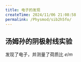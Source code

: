 ```yaml
---
title: 电子的发现
createTime: 2024/11/06 21:08:58
permalink: /Physmod/sib2h5fo/
---
```

## 汤姆孙的阴极射线实验
发现了电子，并测量了荷质比 $e/m$